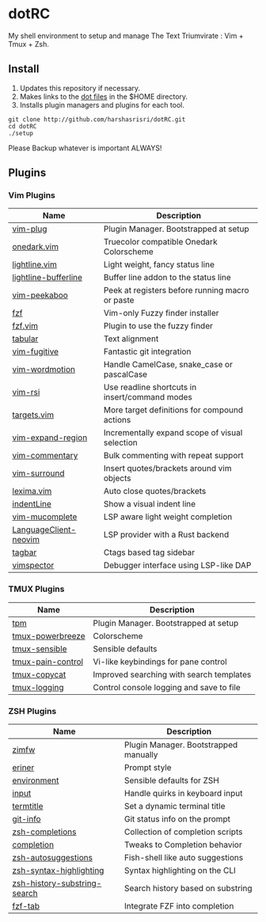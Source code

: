 # dotRC
My shell environment to setup and manage The Text Triumvirate : Vim + Tmux + Zsh.

## Install
1. Updates this repository if necessary.
2. Makes links to the [dot files](dot) in the $HOME directory.
3. Installs plugin managers and plugins for each tool.

~~~
git clone http://github.com/harshasrisri/dotRC.git
cd dotRC
./setup
~~~

Please Backup whatever is important ALWAYS!

## Plugins

### Vim Plugins
| Name                                                                          | Description                                     |
|-------------------------------------------------------------------------------|-------------------------------------------------|
| [vim-plug             ](https://github.com/junegunn/vim/plug                ) | Plugin Manager. Bootstrapped at setup           |
| [onedark.vim          ](https://github.com/joshdick/onedark.vim             ) | Truecolor compatible Onedark Colorscheme        |
| [lightline.vim        ](https://github.com/itchyny/lightline.vim            ) | Light weight, fancy status line                 |
| [lightline-bufferline ](https://github.com/mengelbrecht/lightline-bufferline) | Buffer line addon to the status line            |
| [vim-peekaboo         ](https://github.com/junegunn/vim-peekaboo            ) | Peek at registers before running macro or paste |
| [fzf                  ](https://github.com/junegunn/fzf                     ) | Vim-only Fuzzy finder installer                 |
| [fzf.vim              ](https://github.com/junegunn/fzf.vim                 ) | Plugin to use the fuzzy finder                  |
| [tabular              ](https://github.com/godlygeek/tabular                ) | Text alignment                                  |
| [vim-fugitive         ](https://github.com/tpope/vim-fugitive               ) | Fantastic git integration                       |
| [vim-wordmotion       ](https://github.com/chaoren/vim-wordmotion           ) | Handle CamelCase, snake_case or pascalCase      |
| [vim-rsi              ](https://github.com/tpope/vim-rsi'                   ) | Use readline shortcuts in insert/command modes  |
| [targets.vim          ](https://github.com/wellle/targets.vim'              ) | More target definitions for compound actions    |
| [vim-expand-region    ](https://github.com/terryma/vim-expand-region'       ) | Incrementally expand scope of visual selection  |
| [vim-commentary       ](https://github.com/tpope/vim-commentary             ) | Bulk commenting with repeat support             |
| [vim-surround         ](https://github.com/tpope/vim-surround               ) | Insert quotes/brackets around vim objects       |
| [lexima.vim           ](https://github.com/cohama/lexima.vim                ) | Auto close quotes/brackets                      |
| [indentLine           ](https://github.com/Yggdroot/indentLine              ) | Show a visual indent line                       |
| [vim-mucomplete       ](https://github.com/lifepillar/vim-mucomplete        ) | LSP aware light weight completion               |
| [LanguageClient-neovim](https://github.com/autozimu/LanguageClient-neovim   ) | LSP provider with a Rust backend                |
| [tagbar               ](https://github.com/majutsushi/tagbar                ) | Ctags based tag sidebar                         |
| [vimspector           ](https://github.com/puremourning/vimspector          ) | Debugger interface using LSP-like DAP           |

### TMUX Plugins
| Name                                                                   | Description                              |
|------------------------------------------------------------------------|------------------------------------------|
| [tpm              ](https://github.com/tmux-plugins/tpm              ) | Plugin Manager. Bootstrapped at setup    |
| [tmux-powerbreeze ](https://github.com/harshasrisri/tmux-powerbreeze ) | Colorscheme                              |
| [tmux-sensible    ](https://github.com/tmux-plugins/tmux-sensible    ) | Sensible defaults                        |
| [tmux-pain-control](https://github.com/tmux-plugins/tmux-pain-control) | Vi-like keybindings for pane control     |
| [tmux-copycat     ](https://github.com/tmux-plugins/tmux-copycat     ) | Improved searching with search templates |
| [tmux-logging     ](https://github.com/tmux-plugins/tmux-logging     ) | Control console logging and save to file |

### ZSH Plugins
| Name                                                                                       | Description                           |
|--------------------------------------------------------------------------------------------|---------------------------------------|
| [zimfw                       ](https://github.com/zimfw/zimfw                            ) | Plugin Manager. Bootstrapped manually |
| [eriner                      ](https://github.com/zimfw/eriner                           ) | Prompt style                          |
| [environment                 ](https://github.com/zimfw/environment                      ) | Sensible defaults for ZSH             |
| [input                       ](https://github.com/zimfw/input                            ) | Handle quirks in keyboard input       |
| [termtitle                   ](https://github.com/zimfw/termtitle                        ) | Set a dynamic terminal title          |
| [git-info                    ](https://github.com/zimfw/git-info                         ) | Git status info on the prompt         |
| [zsh-completions             ](https://github.com/zsh-users/zsh-completions              ) | Collection of completion scripts      |
| [completion                  ](https://github.com/zimfw/completion                       ) | Tweaks to Completion behavior         |
| [zsh-autosuggestions         ](https://github.com/zsh-users/zsh-autosuggestions          ) | Fish-shell like auto suggestions      |
| [zsh-syntax-highlighting     ](https://github.com/zsh-users/zsh-syntax-highlighting      ) | Syntax highlighting on the CLI        |
| [zsh-history-substring-search](https://github.com/zsh-users/zsh-history-substring-search ) | Search history based on substring     |
| [fzf-tab                     ](https://github.com/Aloxaf/fzf-tab                         ) | Integrate FZF into completion         |
